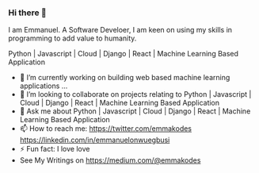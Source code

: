 ### Hi there 👋
I am Emmanuel. A Software Develoer, I am keen on using my skills in programming to add value to humanity.

Python | Javascript | Cloud | Django | React | Machine Learning Based Application

- 🌱 I’m currently working on building web based machine learning applications ...
- 👯 I’m looking to collaborate on projects relating to Python | Javascript | Cloud | Django | React | Machine Learning Based Application
- 💬 Ask me about Python | Javascript | Cloud | Django | React | Machine Learning Based Application
- 📫 How to reach me: https://twitter.com/emmakodes  https://linkedin.com/in/emmanuelonwuegbusi
- ⚡ Fun fact: I love love
- See My Writings on https://medium.com/@emmakodes
